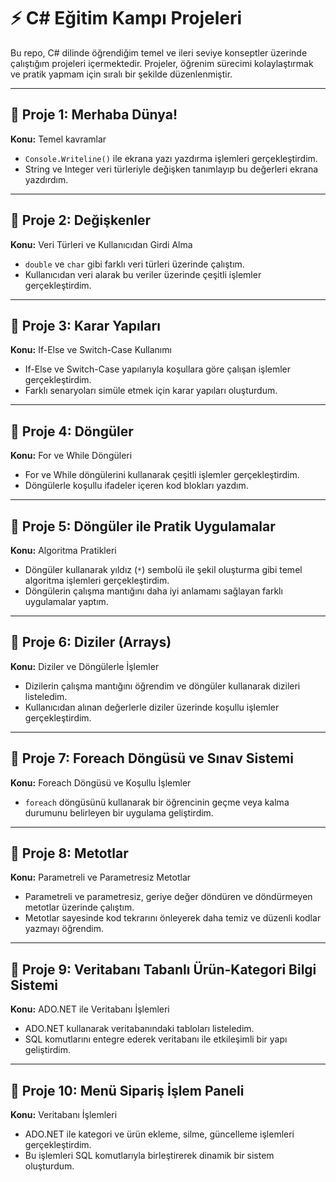 # ⚡ C# Eğitim Kampı Projeleri

Bu repo, C# dilinde öğrendiğim temel ve ileri seviye konseptler üzerinde çalıştığım projeleri içermektedir. Projeler, öğrenim sürecimi kolaylaştırmak ve pratik yapmam için sıralı bir şekilde düzenlenmiştir.

---

## 🚩 Proje 1: Merhaba Dünya!
**Konu:** Temel kavramlar  
- `Console.Writeline()` ile ekrana yazı yazdırma işlemleri gerçekleştirdim.  
- String ve Integer veri türleriyle değişken tanımlayıp bu değerleri ekrana yazdırdım.

---

## 🚩 Proje 2: Değişkenler
**Konu:** Veri Türleri ve Kullanıcıdan Girdi Alma  
- `double` ve `char` gibi farklı veri türleri üzerinde çalıştım.  
- Kullanıcıdan veri alarak bu veriler üzerinde çeşitli işlemler gerçekleştirdim.

---

## 🚩 Proje 3: Karar Yapıları
**Konu:** If-Else ve Switch-Case Kullanımı  
- If-Else ve Switch-Case yapılarıyla koşullara göre çalışan işlemler gerçekleştirdim.  
- Farklı senaryoları simüle etmek için karar yapıları oluşturdum.

---

## 🚩 Proje 4: Döngüler
**Konu:** For ve While Döngüleri  
- For ve While döngülerini kullanarak çeşitli işlemler gerçekleştirdim.  
- Döngülerle koşullu ifadeler içeren kod blokları yazdım.

---

## 🚩 Proje 5: Döngüler ile Pratik Uygulamalar
**Konu:** Algoritma Pratikleri  
- Döngüler kullanarak yıldız (`*`) sembolü ile şekil oluşturma gibi temel algoritma işlemleri gerçekleştirdim.  
- Döngülerin çalışma mantığını daha iyi anlamamı sağlayan farklı uygulamalar yaptım.

---

## 🚩 Proje 6: Diziler (Arrays)
**Konu:** Diziler ve Döngülerle İşlemler  
- Dizilerin çalışma mantığını öğrendim ve döngüler kullanarak dizileri listeledim.  
- Kullanıcıdan alınan değerlerle diziler üzerinde koşullu işlemler gerçekleştirdim.

---

## 🚩 Proje 7: Foreach Döngüsü ve Sınav Sistemi
**Konu:** Foreach Döngüsü ve Koşullu İşlemler  
- `foreach` döngüsünü kullanarak bir öğrencinin geçme veya kalma durumunu belirleyen bir uygulama geliştirdim.

---

## 🚩 Proje 8: Metotlar
**Konu:** Parametreli ve Parametresiz Metotlar  
- Parametreli ve parametresiz, geriye değer döndüren ve döndürmeyen metotlar üzerinde çalıştım.  
- Metotlar sayesinde kod tekrarını önleyerek daha temiz ve düzenli kodlar yazmayı öğrendim.

---

## 🚩 Proje 9: Veritabanı Tabanlı Ürün-Kategori Bilgi Sistemi
**Konu:** ADO.NET ile Veritabanı İşlemleri  
- ADO.NET kullanarak veritabanındaki tabloları listeledim.  
- SQL komutlarını entegre ederek veritabanı ile etkileşimli bir yapı geliştirdim.

---

## 🚩 Proje 10: Menü Sipariş İşlem Paneli
**Konu:** Veritabanı İşlemleri  
- ADO.NET ile kategori ve ürün ekleme, silme, güncelleme işlemleri gerçekleştirdim.  
- Bu işlemleri SQL komutlarıyla birleştirerek dinamik bir sistem oluşturdum.

